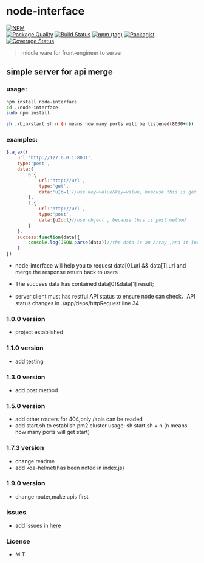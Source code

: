 # node-interface   
[![NPM](https://nodei.co/npm/node-interface.png?compact=true)](https://nodei.co/npm/node-interface/)  
[![Package Quality](http://npm.packagequality.com/shield/node-interface.svg)](http://packagequality.com/#?package=node-interface)
[![Build Status](https://travis-ci.org/xtx1130/node-interface.svg?branch=master)](https://www.npmjs.com/package/node-interface)
[![npm (tag)](https://img.shields.io/npm/v/npm/next.svg)](https://www.npmjs.com/package/node-interface)
[![Packagist](https://img.shields.io/packagist/l/doctrine/orm.svg)]()
[![Coverage Status](https://coveralls.io/repos/github/xtx1130/node-interface/badge.svg?branch=master)](https://coveralls.io/github/xtx1130/node-interface?branch=master)
> middle ware for front-engineer to server

## simple server for api merge

### usage:

```bash
npm install node-interface  
cd ./node-interface  
sudo npm install
```

```bash
sh ./bin/start.sh n (n means how many ports will be listened(8030+n))
```

### examples:

```js
$.ajax({
	url:'http://127.0.0.1:8031',
	type:'post',
	data:{
		0:{
			url:'http://url',
			type:'get',
			data:'uId=1'//use key=value&key=value, beacuse this is get method
		},
		1:{
			url:'http://url',
			type:'post',
			data:{uId:1}//use object , because this is post method
		}
	},
	success:function(data){
		console.log(JSON.parse(data))//the data is an Array ,and it include [data[0],data[1]]
	}
})
```
+ node-interface will help you to request data[0].url && data[1].url and merge the response return back to users

+ The success data has contained data[0]&data[1] result;

+ server client must has restful API status to ensure node can check，API status changes in ./app/deps/httpRequest line 34

### 1.0.0 version 

+ project established

### 1.1.0 version

+ add testing

### 1.3.0 version

+ add post method

### 1.5.0 version

+ add other routers for 404,only /apis can be readed
+ add start.sh to establish pm2 cluster usage: sh start.sh + n (n means how many ports will get start)

### 1.7.3 version

+ change readme
+ add koa-helmet(has been noted in index.js)

### 1.9.0 version

+ change router,make apis first

### issues

+ add issues in [here](https://github.com/xtx1130/node-interface/issues "issue") 
 
### License

+ MIT